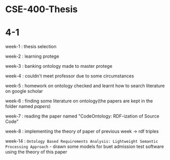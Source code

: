 # CSE-400-Thesis

# 4-1
week-1 : thesis selection

week-2 : learning protege

week-3 : banking ontology made to master protege

week-4 : couldn't meet professor due to some circumstances

week-5 : homework on ontology checked and learnt how to search literature on google scholar

week-6 : finding some literature on ontology(the papers are kept in the folder named <i>papers</i>)

week-7 : reading the paper named "CodeOntology: RDF-ization of Source Code"

week-8 : implementing the theory of paper of previous week -> rdf triples

week-14 : `Ontology Based Requirements Analysis:
Lightweight Semantic Processing Approach` - drawn some models for buet admission test software using the theory of this paper